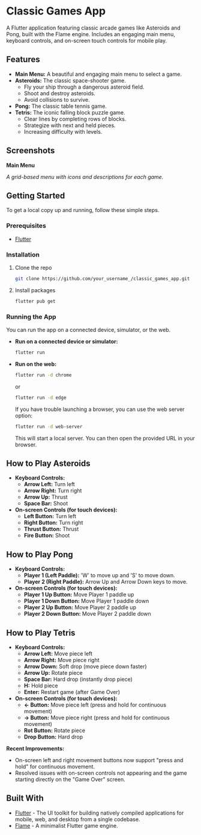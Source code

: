 # Classic Games App

A Flutter application featuring classic arcade games like Asteroids and Pong, built with the Flame engine. Includes an engaging main menu, keyboard controls, and on-screen touch controls for mobile play.

## Features

*   **Main Menu:** A beautiful and engaging main menu to select a game.
*   **Asteroids:** The classic space-shooter game.
    *   Fly your ship through a dangerous asteroid field.
    *   Shoot and destroy asteroids.
    *   Avoid collisions to survive.
*   **Pong:** The classic table tennis game.
*   **Tetris:** The iconic falling block puzzle game.
    *   Clear lines by completing rows of blocks.
    *   Strategize with next and held pieces.
    *   Increasing difficulty with levels.

## Screenshots

**Main Menu**

*A grid-based menu with icons and descriptions for each game.*

## Getting Started

To get a local copy up and running, follow these simple steps.

### Prerequisites

*   [Flutter](https://flutter.dev/docs/get-started/install)

### Installation

1.  Clone the repo
    ```sh
    git clone https://github.com/your_username_/classic_games_app.git
    ```
2.  Install packages
    ```sh
    flutter pub get
    ```

### Running the App

You can run the app on a connected device, simulator, or the web.

*   **Run on a connected device or simulator:**
    ```sh
    flutter run
    ```
*   **Run on the web:**
    ```sh
    flutter run -d chrome
    ```
    or
    ```sh
    flutter run -d edge
    ```
    If you have trouble launching a browser, you can use the web server option:
    ```sh
    flutter run -d web-server
    ```
    This will start a local server. You can then open the provided URL in your browser.

## How to Play Asteroids

*   **Keyboard Controls:**
    *   **Arrow Left:** Turn left
    *   **Arrow Right:** Turn right
    *   **Arrow Up:** Thrust
    *   **Space Bar:** Shoot
*   **On-screen Controls (for touch devices):**
    *   **Left Button:** Turn left
    *   **Right Button:** Turn right
    *   **Thrust Button:** Thrust
    *   **Fire Button:** Shoot

## How to Play Pong

*   **Keyboard Controls:**
    *   **Player 1 (Left Paddle):** 'W' to move up and 'S' to move down.
    *   **Player 2 (Right Paddle):** Arrow Up and Arrow Down keys to move.
*   **On-screen Controls (for touch devices):**
    *   **Player 1 Up Button:** Move Player 1 paddle up
    *   **Player 1 Down Button:** Move Player 1 paddle down
    *   **Player 2 Up Button:** Move Player 2 paddle up
    *   **Player 2 Down Button:** Move Player 2 paddle down

## How to Play Tetris

*   **Keyboard Controls:**
    *   **Arrow Left:** Move piece left
    *   **Arrow Right:** Move piece right
    *   **Arrow Down:** Soft drop (move piece down faster)
    *   **Arrow Up:** Rotate piece
    *   **Space Bar:** Hard drop (instantly drop piece)
    *   **H:** Hold piece
    *   **Enter:** Restart game (after Game Over)
*   **On-screen Controls (for touch devices):**
    *   **<- Button:** Move piece left (press and hold for continuous movement)
    *   **-> Button:** Move piece right (press and hold for continuous movement)
    *   **Rot Button:** Rotate piece
    *   **Drop Button:** Hard drop

**Recent Improvements:**
*   On-screen left and right movement buttons now support "press and hold" for continuous movement.
*   Resolved issues with on-screen controls not appearing and the game starting directly on the "Game Over" screen.

## Built With

*   [Flutter](https://flutter.dev/) - The UI toolkit for building natively compiled applications for mobile, web, and desktop from a single codebase.
*   [Flame](https://flame-engine.org/) - A minimalist Flutter game engine.